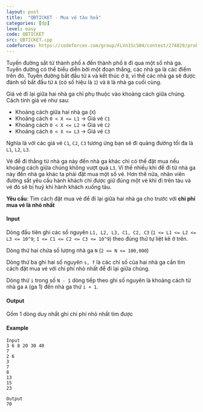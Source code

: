```yaml
---
layout: post
title:  "QBTICKET - Mua vé tàu hoả"
categories: [dp]
level: easy
code: QBTICKET
src: QBTICKET.cpp
codeforces: https://codeforces.com/group/FLVn1Sc504/contest/274829/problem/Y
---
```




  


Tuyến đường sắt từ thành phố `A` đến thành phố `B` đi qua một số nhà ga. Tuyến đường có thể biểu diễn bởi một đoạn thẳng, các nhà ga là các điểm trên đó. Tuyến đường bắt đầu từ `A` và kết thúc ở `B`, vì thế các nhà ga sẽ được đánh số bắt đầu từ `A` (có số hiệu là `1`) và `B` là nhà ga cuối cùng.

Giá vé đi lại giữa hai nhà ga chỉ phụ thuộc vào khoảng cách giữa chúng. Cách tính giá vé như sau:

+ Khoảng cách giữa hai nhà ga (`X`)
+ Khoảng cách `0 < X <= L1` -> Giá vé `C1`
+ Khoảng cách `0 < X <= L2` -> Giá vé `C2`
+ Khoảng cách `0 < X <= L3` -> Giá vé `C3`

Nghĩa là với các giá vé `C1`, `C2`, `C3` tương ứng bạn sẽ đi quảng đường tối đa là `L1`, `L2`, `L3`.

Vé để đi thẳng từ nhà ga này đến nhà ga khác chỉ có thể đặt mua nếu khoảng cách giữa chúng không vượt quá `L3`. Vì thế nhiều khi để đi từ nhà ga này đến nhà ga khác ta phải đặt mua một số vé. Hơn thế nữa, nhân viên đường sắt yêu cầu hành khách chỉ được giữ đúng một vé khi đi trên tàu và vé đó sẽ bị huỷ khi hành khách xuống tàu.

**Yêu cầu**: Tìm cách đặt mua vé để đi lại giữa hai nhà ga cho trước với **chi phí mua vé là nhỏ nhất**

#### Input

Dòng đầu tiên ghi các số nguyên `L1, L2, L3, C1, C2, C3` (`1 <= L1 <= L2 <= L3 <= 10^9`; `1 <= C1 <= C2 <= C3 <= 10^9`) theo đúng thứ tự liệt kê ở trên.

Dòng thứ hai chứa số lượng nhà ga `N` (`2 <= N <= 100,000`)

Dòng thứ ba ghi hai số nguyên `s, f` là các chỉ số của hai nhà ga cần tìm cách đặt mua vé với chi phí nhỏ nhất để đi lại giữa chúng.

Dòng thứ `i` trong số `N - 1` dòng tiếp theo ghi số nguyên là khoảng cách từ nhà ga `A` (ga 1) đến nhà ga thứ `i + 1`.

#### Output

Gồm 1 dòng duy nhất ghi chi phí nhỏ nhất tìm được

#### Example

```
Input
3 6 8 20 30 40
7
2 6
3
7
8
13
15
23

Output
70
```

<!--more-->

